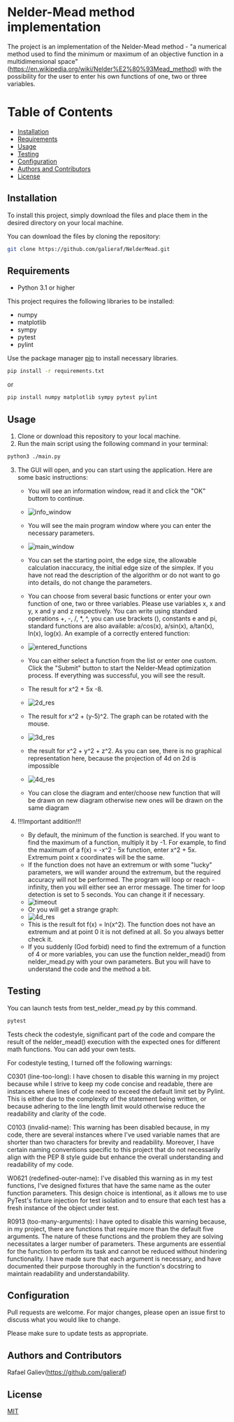 # Nelder-Mead method implementation

The project is an implementation of the Nelder-Mead method - "a numerical method used to find the minimum or maximum
of an objective function in a multidimensional space" (https://en.wikipedia.org/wiki/Nelder%E2%80%93Mead_method)
with the possibility for the user to enter his own functions of one, two or three variables.

# Table of Contents

- [Installation](#installation)
- [Requirements](#requirements)
- [Usage](#usage)
- [Testing](#testing)
- [Configuration](#configuration)
- [Authors and Contributors](#authors-and-contributors)
- [License](#license)

## Installation

To install this project, simply download the files and place them in the desired directory on your local machine.

You can download the files by cloning the repository:
```bash
git clone https://github.com/galieraf/NelderMead.git
```

## Requirements

- Python 3.1 or higher

This project requires the following libraries to be installed:

- numpy
- matplotlib
- sympy
- pytest
- pylint


Use the package manager [pip](https://pip.pypa.io/en/stable/) to install necessary libraries.
```bash
pip install -r requirements.txt
```
or
```bash
pip install numpy matplotlib sympy pytest pylint
```

## Usage
1. Clone or download this repository to your local machine.
2. Run the main script using the following command in your terminal:
```bash
python3 ./main.py
```

3. The GUI will open, and you can start using the application. 
Here are some basic instructions:
   - You will see an information window, read it and click the "OK" buttom to continue.
   - ![info_window](images/info.png)
   - You will see the main program window where you can enter the necessary parameters.
   - ![main_window](images/main_window.png)
   - You can set the starting point, the edge size, the allowable calculation inaccuracy,
   the initial edge size of the simplex. If you have not read the description of the algorithm or do not want to go
   into details, do not change the parameters. 
   
   - You can choose from several basic functions or enter your own function of one, two or three variables. 
   Please use variables x, x and y, x and y and z respectively. You can write using standard operations +, -, /, *, ^,
   you can use brackets (), constants e and pi, standard functions are also available: a/cos(x), a/sin(x), a/tan(x), ln(x), log(x).
   An example of a correctly entered function:
   - ![entered_functions](images/functions.png)
   - You can either select a function from the list or enter one custom. Click the "Submit" button to start the
   Nelder-Mead optimization process. If everything was successful, you will see the result.
   
   - The result for x^2 + 5x -8.
   - ![2d_res](images/2d_res.png)
   
   - The result for x^2 + (y-5)^2. The graph can be rotated with the mouse.
   - ![3d_res](images/3d_res.png)
   
   - the result for x^2 + y^2 + z^2. As you can see, there is no graphical representation here, 
because the projection of 4d on 2d is impossible
   - ![4d_res](images/4d_res.png)
   - You can close the diagram and enter/choose new function that will be drawn on new diagram
   otherwise new ones will be drawn on the same diagram
   

4. !!!Important addition!!!
   - By default, the minimum of the function is searched. If you want to find the maximum of a function,
multiply it by -1. For example, to find the maximum of a f(x) = -x^2 - 5x function, enter x^2 + 5x.
Extremum point x coordinates will be the same.
   - If the function does not have an extremum or with some "lucky" parameters, we will wander around the extremum,
   but the required accuracy will not be performed. The program will loop or reach -infinity,
   then you will either see an error message. The timer for loop detection is set to 5 seconds. 
   You can change it if necessary.
   - ![timeout](images/img.png)
   - Or you will get a strange graph:
   - ![4d_res](images/ln(x^2).png)
   - This is the result fot f(x) = ln(x^2). The function does not have an extremum and at point 0 it is not defined at all.
   So you always better check it.
   - If you suddenly (God forbid) need to find the extremum of a function of 4 or more variables,
   you can use the function nelder_mead() from nelder_mead.py with your own parameters. But you will have to understand
   the code and the method a bit.
   

## Testing

You can launch tests from test_nelder_mead.py by this command.
```bash
pytest
```
Tests check the codestyle, significant part of the code and compare the result of the nelder_mead()
execution with the expected ones for different math functions. You can add your own tests.


For codestyle testing, I turned off the following warnings:

C0301 (line-too-long): I have chosen to disable this warning in my project because while I strive to keep my code
concise and readable, there are instances where lines of code need to exceed the default limit set by Pylint.
This is either due to the complexity of the statement being written, or because adhering to the line length limit would
otherwise reduce the readability and clarity of the code.

C0103 (invalid-name): This warning has been disabled because, in my code, there are several instances where
I've used variable names that are shorter than two characters for brevity and readability.
Moreover, I have certain naming conventions specific to this project that do not necessarily
align with the PEP 8 style guide but enhance the overall understanding and readability of my
code.

W0621 (redefined-outer-name): I've disabled this warning as in my test functions,
I've designed fixtures that have the same name as the outer function parameters.
This design choice is intentional, as it allows me to use PyTest's fixture injection
for test isolation and to ensure that each test has a fresh instance of the object under test.

R0913 (too-many-arguments): I have opted to disable this warning because,
in my project, there are functions that require more than the default five arguments.
The nature of these functions and the problem they are solving necessitates a larger number
of parameters. These arguments are essential for the function to perform its task and cannot
be reduced without hindering functionality. I have made sure that each argument is necessary,
and have documented their purpose thoroughly in the function's docstring to maintain readability and understandability.

## Configuration

Pull requests are welcome. For major changes, please open an issue first
to discuss what you would like to change.

Please make sure to update tests as appropriate.

## Authors and Contributors

Rafael Galiev(https://github.com/galieraf)

## License

[MIT](https://choosealicense.com/licenses/mit/)